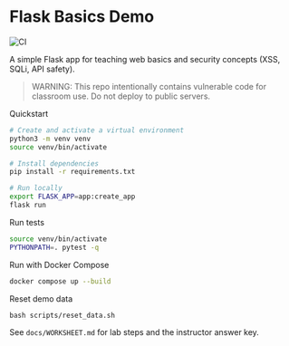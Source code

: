 # Flask Basics Demo

![CI](https://github.com/Wm-Mason-Cyber/basic-flask-server/actions/workflows/ci.yml/badge.svg)

A simple Flask app for teaching web basics and security concepts (XSS, SQLi, API safety).

> WARNING: This repo intentionally contains vulnerable code for classroom use. Do not deploy to public servers.

Quickstart

```bash
# Create and activate a virtual environment
python3 -m venv venv
source venv/bin/activate

# Install dependencies
pip install -r requirements.txt

# Run locally
export FLASK_APP=app:create_app
flask run
```

Run tests

```bash
source venv/bin/activate
PYTHONPATH=. pytest -q
```

Run with Docker Compose

```bash
docker compose up --build
```

Reset demo data

```
bash scripts/reset_data.sh
```

See `docs/WORKSHEET.md` for lab steps and the instructor answer key.
